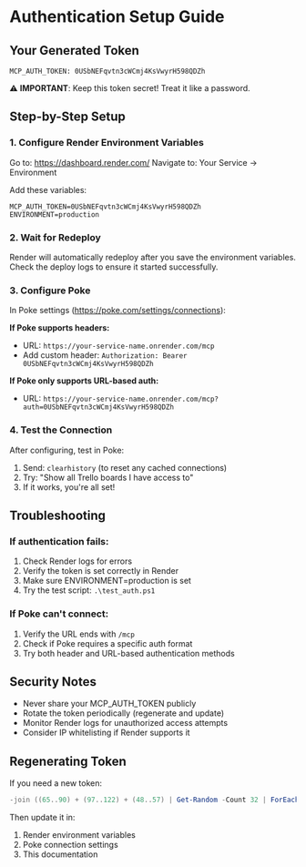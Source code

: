# Authentication Setup Guide

## Your Generated Token
```
MCP_AUTH_TOKEN: 0USbNEFqvtn3cWCmj4KsVwyrH598QDZh
```

⚠️ **IMPORTANT**: Keep this token secret! Treat it like a password.

## Step-by-Step Setup

### 1. Configure Render Environment Variables

Go to: https://dashboard.render.com/
Navigate to: Your Service → Environment

Add these variables:
```
MCP_AUTH_TOKEN=0USbNEFqvtn3cWCmj4KsVwyrH598QDZh
ENVIRONMENT=production
```

### 2. Wait for Redeploy
Render will automatically redeploy after you save the environment variables.
Check the deploy logs to ensure it started successfully.

### 3. Configure Poke

In Poke settings (https://poke.com/settings/connections):

**If Poke supports headers:**
- URL: `https://your-service-name.onrender.com/mcp`
- Add custom header: `Authorization: Bearer 0USbNEFqvtn3cWCmj4KsVwyrH598QDZh`

**If Poke only supports URL-based auth:**
- URL: `https://your-service-name.onrender.com/mcp?auth=0USbNEFqvtn3cWCmj4KsVwyrH598QDZh`

### 4. Test the Connection

After configuring, test in Poke:
1. Send: `clearhistory` (to reset any cached connections)
2. Try: "Show all Trello boards I have access to"
3. If it works, you're all set!

## Troubleshooting

### If authentication fails:
1. Check Render logs for errors
2. Verify the token is set correctly in Render
3. Make sure ENVIRONMENT=production is set
4. Try the test script: `.\test_auth.ps1`

### If Poke can't connect:
1. Verify the URL ends with `/mcp`
2. Check if Poke requires a specific auth format
3. Try both header and URL-based authentication methods

## Security Notes

- Never share your MCP_AUTH_TOKEN publicly
- Rotate the token periodically (regenerate and update)
- Monitor Render logs for unauthorized access attempts
- Consider IP whitelisting if Render supports it

## Regenerating Token

If you need a new token:
```powershell
-join ((65..90) + (97..122) + (48..57) | Get-Random -Count 32 | ForEach-Object {[char]$_})
```

Then update it in:
1. Render environment variables
2. Poke connection settings
3. This documentation